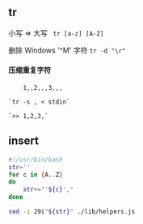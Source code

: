 ## tr
小写 => 大写  ` tr [a-z] [A-Z]`

删除 Windows '^M' 字符 `tr -d "\r"`

#### 压缩重复字符
```
​    1,,2,,,3,,,

`tr -s , < stdin`

`>> 1,2,3,`
```

## insert
```sh
#!/usr/bin/bash
str=''
for c in {A..Z}
do
    str+="'${c}',"
done

sed -i 29i"${str}" ./lib/helpers.js
```
